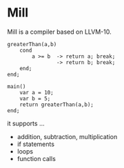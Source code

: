 # Mill 

Mill is a compiler based on LLVM-10.

```
greaterThan(a,b) 
	cond 
		a >= b	-> return a; break; 
				-> return b; break; 
	end;
end;

main() 
	var a = 10;
	var b = 5;
	return greaterThan(a,b);
end;
```

it supports ...

* addition, subtraction, multiplication
* if statements
* loops
* function calls
